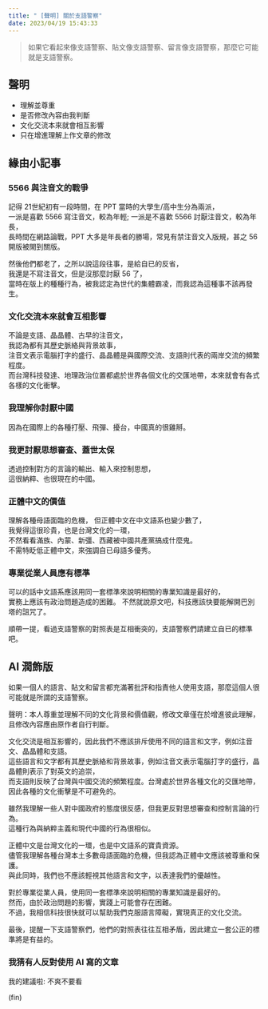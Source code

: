 ```yaml
---
title: " [聲明] 關於支語警察"
date: 2023/04/19 15:43:33
---
```

> 如果它看起來像支語警察、貼文像支語警察、留言像支語警察，那麼它可能就是支語警察。

## 聲明

- 理解並尊重
- 是否修改內容由我判斷
- 文化交流本來就會相互影響
- 只在增進理解上作文章的修改

## 緣由小記事

### 5566 與注音文的戰爭

記得 21世紀初有一段時間，在 PPT 當時的大學生/高中生分為兩派，  
一派是喜歡 5566 寫注音文，較為年輕; 一派是不喜歡 5566 討厭注音文，較為年長，  
長時間在網路論戰，PPT 大多是年長者的勝場，常見有禁注音文入版規，甚之 56 開版被閙到關版。  

然後他們都老了，之所以說這段往事，是給自已的反省，  
我還是不寫注音文，但是沒那麼討厭 56 了，  
當時在版上的種種行為，被我認定為世代的集體霸凌，而我認為這種事不該再發生。  

### 文化交流本來就會互相影響

不論是支語、晶晶體、古早的注音文，  
我認為都有其歷史脈絡與背景故事，  
注音文表示電腦打字的盛行、晶晶體是與國際交流、支語則代表的兩岸交流的頻繁程度。  
而台灣科技發達、地理政治位置都處於世界各個文化的交匯地帶，本來就會有各式各樣的文化衝擊。

### 我理解你討厭中國

因為在國際上的各種打壓、飛彈、擾台，中國真的很雞掰。  

### 我更討厭思想審查、蓋世太保

透過控制對方的言論的輸出、輸入來控制思想，  
這很納粹、也很現在的中國。

### 正體中文的價值

理解各種母語面臨的危機，
但正體中文在中文語系也變少數了，  
我覺得這很珍貴，也是台灣文化的一環，  
不然看看滿族、內蒙、新彊、西藏被中國共產黨搞成什麼鬼。  
不需特眨低正體中文，來強調自已母語多優秀。

### 專業從業人員應有標準

可以的話中文語系應該用同一套標準來說明相關的專業知識是最好的，  
實務上應該有政治問題造成的困難。
不然就說原文吧，科技應該快要能解開巴別塔的詛咒了。  

順帶一提，看過支語警察的對照表是互相衝突的，支語警察們請建立自已的標準吧。

## AI 潤飾版

如果一個人的語言、貼文和留言都充滿著批評和指責他人使用支語，那麼這個人很可能就是所謂的支語警察。  

聲明：本人尊重並理解不同的文化背景和價值觀，修改文章僅在於增進彼此理解，且修改內容應由原作者自行判斷。  

文化交流是相互影響的，因此我們不應該排斥使用不同的語言和文字，例如注音文、晶晶體和支語。  
這些語言和文字都有其歷史脈絡和背景故事，例如注音文表示電腦打字的盛行，晶晶體則表示了對英文的追崇，  
而支語則反映了台灣與中國交流的頻繁程度。台灣處於世界各種文化的交匯地帶，因此各種的文化衝擊是不可避免的。  

雖然我理解一些人對中國政府的態度很反感，但我更反對思想審查和控制言論的行為。  
這種行為與納粹主義和現代中國的行為很相似。  

正體中文是台灣文化的一環，也是中文語系的寶貴資源。  
儘管我理解各種台灣本土多數母語面臨的危機，但我認為正體中文應該被尊重和保護。  
與此同時，我們也不應該輕視其他語言和文字，以表達我們的優越性。

對於專業從業人員，使用同一套標準來說明相關的專業知識是最好的。  
然而，由於政治問題的影響，實踐上可能會存在困難。  
不過，我相信科技很快就可以幫助我們克服語言障礙，實現真正的文化交流。

最後，提醒一下支語警察們，他們的對照表往往互相矛盾，因此建立一套公正的標準將是有益的。

### 我猜有人反對使用 AI 寫的文章

我的建議啦: 不爽不要看

(fin)
